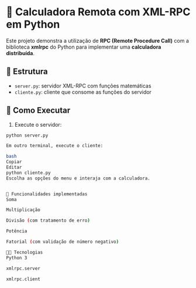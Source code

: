 # 🧮 Calculadora Remota com XML-RPC em Python

Este projeto demonstra a utilização de **RPC (Remote Procedure Call)** com a biblioteca **xmlrpc** do Python para implementar uma **calculadora distribuída**.

## 📁 Estrutura

- `server.py`: servidor XML-RPC com funções matemáticas
- `cliente.py`: cliente que consome as funções do servidor


## 🚀 Como Executar

1. Execute o servidor:

```bash
python server.py

Em outro terminal, execute o cliente:

bash
Copiar
Editar
python cliente.py
Escolha as opções do menu e interaja com a calculadora.


🧠 Funcionalidades implementadas
Soma

Multiplicação

Divisão (com tratamento de erro)

Potência

Fatorial (com validação de número negativo)

👨‍💻 Tecnologias
Python 3

xmlrpc.server

xmlrpc.client
